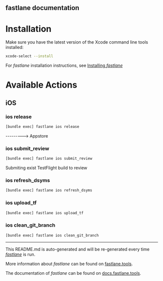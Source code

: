 fastlane documentation
----

# Installation

Make sure you have the latest version of the Xcode command line tools installed:

```sh
xcode-select --install
```

For _fastlane_ installation instructions, see [Installing _fastlane_](https://docs.fastlane.tools/#installing-fastlane)

# Available Actions

## iOS

### ios release

```sh
[bundle exec] fastlane ios release
```

---------> Appstore

### ios submit_review

```sh
[bundle exec] fastlane ios submit_review
```

Submiting exist TestFlight build to review

### ios refresh_dsyms

```sh
[bundle exec] fastlane ios refresh_dsyms
```



### ios upload_tf

```sh
[bundle exec] fastlane ios upload_tf
```



### ios clean_git_branch

```sh
[bundle exec] fastlane ios clean_git_branch
```



----

This README.md is auto-generated and will be re-generated every time [_fastlane_](https://fastlane.tools) is run.

More information about _fastlane_ can be found on [fastlane.tools](https://fastlane.tools).

The documentation of _fastlane_ can be found on [docs.fastlane.tools](https://docs.fastlane.tools).
